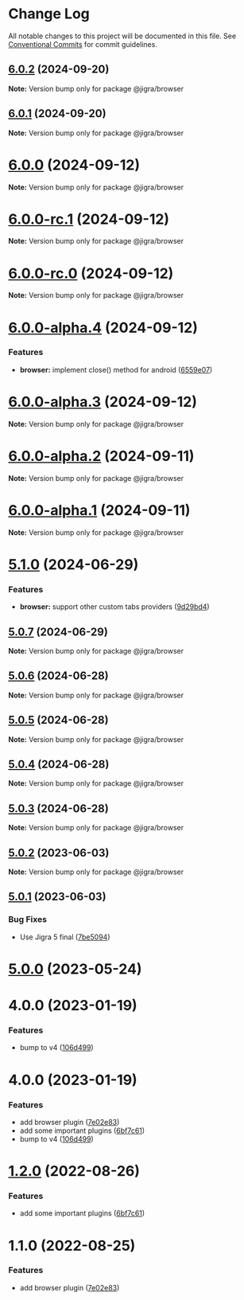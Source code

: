 # Change Log

All notable changes to this project will be documented in this file.
See [Conventional Commits](https://conventionalcommits.org) for commit guidelines.

## [6.0.2](https://github.com/familyjs/jigra-plugins/compare/@jigra/browser@6.0.1...@jigra/browser@6.0.2) (2024-09-20)

**Note:** Version bump only for package @jigra/browser

## [6.0.1](https://github.com/familyjs/jigra-plugins/compare/@jigra/browser@6.0.0...@jigra/browser@6.0.1) (2024-09-20)

**Note:** Version bump only for package @jigra/browser

# [6.0.0](https://github.com/familyjs/jigra-plugins/compare/@jigra/browser@6.0.0-rc.1...@jigra/browser@6.0.0) (2024-09-12)

**Note:** Version bump only for package @jigra/browser

# [6.0.0-rc.1](https://github.com/familyjs/jigra-plugins/compare/@jigra/browser@6.0.0-rc.0...@jigra/browser@6.0.0-rc.1) (2024-09-12)

**Note:** Version bump only for package @jigra/browser

# [6.0.0-rc.0](https://github.com/familyjs/jigra-plugins/compare/@jigra/browser@6.0.0-alpha.4...@jigra/browser@6.0.0-rc.0) (2024-09-12)

**Note:** Version bump only for package @jigra/browser

# [6.0.0-alpha.4](https://github.com/familyjs/jigra-plugins/compare/@jigra/browser@6.0.0-alpha.3...@jigra/browser@6.0.0-alpha.4) (2024-09-12)

### Features

- **browser:** implement close() method for android ([6559e07](https://github.com/familyjs/jigra-plugins/commit/6559e0790960d725d1704b2c65134d27c06719d8))

# [6.0.0-alpha.3](https://github.com/familyjs/jigra-plugins/compare/@jigra/browser@6.0.0-alpha.2...@jigra/browser@6.0.0-alpha.3) (2024-09-12)

**Note:** Version bump only for package @jigra/browser

# [6.0.0-alpha.2](https://github.com/familyjs/jigra-plugins/compare/@jigra/browser@6.0.0-alpha.1...@jigra/browser@6.0.0-alpha.2) (2024-09-11)

**Note:** Version bump only for package @jigra/browser

# [6.0.0-alpha.1](https://github.com/familyjs/jigra-plugins/compare/@jigra/browser@5.1.0...@jigra/browser@6.0.0-alpha.1) (2024-09-11)

**Note:** Version bump only for package @jigra/browser

# [5.1.0](https://github.com/familyjs/jigra-plugins/compare/@jigra/browser@5.0.7...@jigra/browser@5.1.0) (2024-06-29)

### Features

- **browser:** support other custom tabs providers ([9d29bd4](https://github.com/familyjs/jigra-plugins/commit/9d29bd484cad4c3590e3fea22e094eaa2a168883))

## [5.0.7](https://github.com/familyjs/jigra-plugins/compare/@jigra/browser@5.0.6...@jigra/browser@5.0.7) (2024-06-29)

**Note:** Version bump only for package @jigra/browser

## [5.0.6](https://github.com/familyjs/jigra-plugins/compare/@jigra/browser@5.0.5...@jigra/browser@5.0.6) (2024-06-28)

**Note:** Version bump only for package @jigra/browser

## [5.0.5](https://github.com/familyjs/jigra-plugins/compare/@jigra/browser@5.0.4...@jigra/browser@5.0.5) (2024-06-28)

**Note:** Version bump only for package @jigra/browser

## [5.0.4](https://github.com/familyjs/jigra-plugins/compare/@jigra/browser@5.0.3...@jigra/browser@5.0.4) (2024-06-28)

**Note:** Version bump only for package @jigra/browser

## [5.0.3](https://github.com/familyjs/jigra-plugins/compare/@jigra/browser@5.0.2...@jigra/browser@5.0.3) (2024-06-28)

**Note:** Version bump only for package @jigra/browser

## [5.0.2](https://github.com/familyjs/jigra-plugins/compare/@jigra/browser@5.0.1...@jigra/browser@5.0.2) (2023-06-03)

**Note:** Version bump only for package @jigra/browser

## [5.0.1](https://github.com/familyjs/jigra-plugins/compare/@jigra/browser@5.0.0...@jigra/browser@5.0.1) (2023-06-03)

### Bug Fixes

- Use Jigra 5 final ([7be5094](https://github.com/familyjs/jigra-plugins/commit/7be509425c5cc9f21b1f9e78794b2c6b76ca7702))

# [5.0.0](https://github.com/familyjs/jigra-plugins/compare/@jigra/browser@1.2.0...@jigra/browser@5.0.0) (2023-05-24)

# 4.0.0 (2023-01-19)

### Features

- bump to v4 ([106d499](https://github.com/familyjs/jigra-plugins/commit/106d49991e82a0505a82571530b73fcda020e7e4))

# 4.0.0 (2023-01-19)

### Features

- add browser plugin ([7e02e83](https://github.com/navify/jigra-plugins/commit/7e02e8373113d4a7b2b1ae32305e63767c0dfe83))
- add some important plugins ([6bf7c61](https://github.com/navify/jigra-plugins/commit/6bf7c61ba5ad99cf0474cb2cc9599d0f8fedeb45))
- bump to v4 ([106d499](https://github.com/navify/jigra-plugins/commit/106d49991e82a0505a82571530b73fcda020e7e4))

# [1.2.0](https://github.com/navify/jigra-plugins/compare/@jigra/browser@1.1.0...@jigra/browser@1.2.0) (2022-08-26)

### Features

- add some important plugins ([6bf7c61](https://github.com/navify/jigra-plugins/commit/6bf7c61ba5ad99cf0474cb2cc9599d0f8fedeb45))

# 1.1.0 (2022-08-25)

### Features

- add browser plugin ([7e02e83](https://github.com/navify/jigra-plugins/commit/7e02e8373113d4a7b2b1ae32305e63767c0dfe83))

